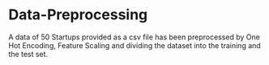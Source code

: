 # Data-Preprocessing
A data of 50 Startups provided as a csv file has been preprocessed by One Hot Encoding, Feature Scaling and dividing the dataset into the training and the test set.
